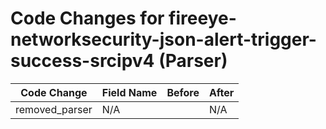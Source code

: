 # Code Changes for fireeye-networksecurity-json-alert-trigger-success-srcipv4 (Parser)

| Code Change | Field Name | Before | After |
|-------------|------------|--------|-------|
| removed_parser | N/A |  | N/A |